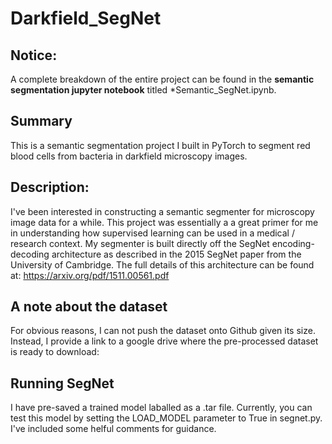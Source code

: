 # Darkfield_SegNet

## Notice:
A complete breakdown of the entire project can be found in the **semantic segmentation jupyter notebook** titled *Semantic_SegNet.ipynb.

## Summary
This is a semantic segmentation project I built in PyTorch to segment red blood cells from bacteria in darkfield microscopy images. 

## Description: 
I've been interested in constructing a semantic segmenter for microscopy image data for a while. This project was essentially a a great primer for me in understanding how supervised learning can be used in a medical / research context. My segmenter is built directly off the SegNet encoding-decoding architecture as described in the 2015 SegNet paper from the University of Cambridge. The full details of this architecture can be found at: https://arxiv.org/pdf/1511.00561.pdf

## A note about the dataset
For obvious reasons, I can not push the dataset onto Github given its size. Instead, I provide a link to a google drive where the pre-processed dataset is ready to download: 



## Running SegNet
I have pre-saved a trained model laballed as a .tar file. Currently, you can test this model by setting the LOAD_MODEL parameter to True in segnet.py. I've included some helful comments for guidance. 
